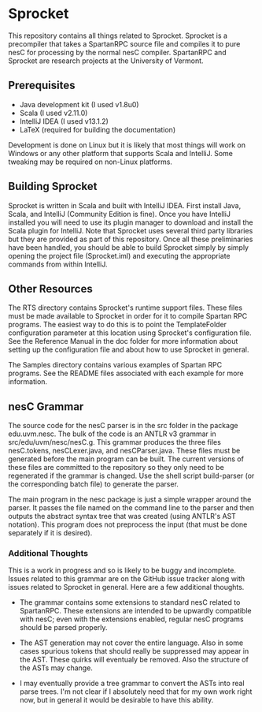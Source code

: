 Sprocket
========

This repository contains all things related to Sprocket. Sprocket is a precompiler that takes a
SpartanRPC source file and compiles it to pure nesC for processing by the normal nesC compiler.
SpartanRPC and Sprocket are research projects at the University of Vermont.

Prerequisites
-------------

* Java development kit (I used v1.8u0)
* Scala (I used v2.11.0)
* IntelliJ IDEA (I used v13.1.2)
* LaTeX (required for building the documentation)

Development is done on Linux but it is likely that most things will work on Windows or any other
platform that supports Scala and IntelliJ. Some tweaking may be required on non-Linux platforms.


Building Sprocket
-----------------

Sprocket is written in Scala and built with IntelliJ IDEA. First install Java, Scala, and
IntelliJ (Community Edition is fine). Once you have IntelliJ installed you will need to use its
plugin manager to download and install the Scala plugin for IntelliJ. Note that Sprocket uses
several third party libraries but they are provided as part of this repository. Once all these
preliminaries have been handled, you should be able to build Sprocket simply by simply opening
the project file (Sprocket.iml) and executing the appropriate commands from within IntelliJ.


Other Resources
---------------

The RTS directory contains Sprocket's runtime support files. These files must be made available
to Sprocket in order for it to compile Spartan RPC programs. The easiest way to do this is to
point the TemplateFolder configuration parameter at this location using Sprocket's configuration
file. See the Reference Manual in the doc folder for more information about setting up the
configuration file and about how to use Sprocket in general.

The Samples directory contains various examples of Spartan RPC programs. See the README files
associated with each example for more information.


nesC Grammar
------------

The source code for the nesC parser is in the src folder in the package edu.uvm.nesc. The bulk
of the code is an ANTLR v3 grammar in src/edu/uvm/nesc/nesC.g. This grammar produces the three
files nesC.tokens, nesCLexer.java, and nesCParser.java. These files must be generated before the
main program can be built. The current versions of these files are committed to the repository
so they only need to be regenerated if the grammar is changed. Use the shell script build-parser
(or the corresponding batch file) to generate the parser.

The main program in the nesc package is just a simple wrapper around the parser. It passes the
file named on the command line to the parser and then outputs the abstract syntax tree that was
created (using ANTLR's AST notation). This program does not preprocess the input (that must be
done separately if it is desired).

### Additional Thoughts

This is a work in progress and so is likely to be buggy and incomplete. Issues related to this
grammar are on the GitHub issue tracker along with issues related to Sprocket in general. Here
are a few additional thoughts.

+ The grammar contains some extensions to standard nesC related to SpartanRPC. These extensions
  are intended to be upwardly compatible with nesC; even with the extensions enabled, regular
  nesC programs should be parsed properly.

+ The AST generation may not cover the entire language. Also in some cases spurious tokens that
  should really be suppressed may appear in the AST. These quirks will eventualy be removed.
  Also the structure of the ASTs may change.

+ I may eventually provide a tree grammar to convert the ASTs into real parse trees. I'm not
  clear if I absolutely need that for my own work right now, but in general it would be
  desirable to have this ability.
